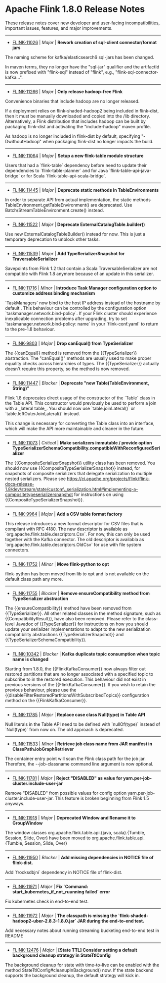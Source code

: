
<!---
# Licensed to the Apache Software Foundation (ASF) under one
# or more contributor license agreements.  See the NOTICE file
# distributed with this work for additional information
# regarding copyright ownership.  The ASF licenses this file
# to you under the Apache License, Version 2.0 (the
# "License"); you may not use this file except in compliance
# with the License.  You may obtain a copy of the License at
#
#     http://www.apache.org/licenses/LICENSE-2.0
#
# Unless required by applicable law or agreed to in writing, software
# distributed under the License is distributed on an "AS IS" BASIS,
# WITHOUT WARRANTIES OR CONDITIONS OF ANY KIND, either express or implied.
# See the License for the specific language governing permissions and
# limitations under the License.
-->
# Apache Flink  1.8.0 Release Notes

These release notes cover new developer and user-facing incompatibilities, important issues, features, and major improvements.


---

* [FLINK-11026](https://issues.apache.org/jira/browse/FLINK-11026) | *Major* | **Rework creation of sql-client connector/format jars**

The naming scheme for kafka/elasticsearch6 sql-jars has been changed. 

In maven terms, they no longer have the "sql-jar" qualifier and the artifactId is now prefixed with "flink-sql" instead of "flink", e.g., "flink-sql-connector-kafka...".


---

* [FLINK-11266](https://issues.apache.org/jira/browse/FLINK-11266) | *Major* | **Only release hadoop-free Flink**

Convenience binaries that include hadoop are no longer released.

If a deployment relies on flink-shaded-hadoop2 being included in flink-dist, then it must be manually downloaded and copied into the /lib directory.
Alternatively, a Flink distribution that includes hadoop can be built by packaging flink-dist and activating the "include-hadoop" maven profile.

As hadoop is no longer included in flink-dist by default, specifying "-DwithoutHadoop" when packaging flink-dist no longer impacts the build.


---

* [FLINK-11064](https://issues.apache.org/jira/browse/FLINK-11064) | *Major* | **Setup a new flink-table module structure**

Users that had a \`flink-table\` dependency before need to update their dependencies to \`flink-table-planner\` and for Java \`flink-table-api-java-bridge\` or for Scala \`flink-table-api-scala-bridge\`.


---

* [FLINK-11445](https://issues.apache.org/jira/browse/FLINK-11445) | *Major* | **Deprecate static methods in TableEnvironments**

In order to separate API from actual implementation, the static methods TableEnvironment.getTableEnvironment() are deprecated. Use Batch/StreamTableEnvironment.create() instead.


---

* [FLINK-11522](https://issues.apache.org/jira/browse/FLINK-11522) | *Major* | **Deprecate ExternalCatalogTable.builder()**

Use new ExternalCatalogTableBuilder() instead for now. This is just a temporary deprecation to unblock other tasks.


---

* [FLINK-11539](https://issues.apache.org/jira/browse/FLINK-11539) | *Major* | **Add TypeSerializerSnapshot for TraversableSerializer**

Savepoints from Flink 1.2 that contain a Scala TraversableSerializer are not compatible with Flink 1.8 anymore because of an update in this serializer.


---

* [FLINK-11716](https://issues.apache.org/jira/browse/FLINK-11716) | *Minor* | **Introduce Task Manager configuration option to customize address binding mechanism**

\`TaskManagers\` now bind to the host IP address instead of the hostname by default . This behaviour can be controlled by the configuration option \`taskmanager.network.bind-policy\`. If your Flink cluster should experience inexplicable connection problems after upgrading, try to set \`taskmanager.network.bind-policy: name\` in your \`flink-conf.yaml\` to return to the pre-1.8 behaviour.


---

* [FLINK-9803](https://issues.apache.org/jira/browse/FLINK-9803) | *Major* | **Drop canEqual() from TypeSerializer**

The {{canEqual}} method is removed from the {{TypeSerializer}} abstraction.
The "canEqual()" methods are usually used to make proper equality checks across hierarchies of types. The {{TypeSerializer}} actually doesn't require this property, so the method is now removed.


---

* [FLINK-11447](https://issues.apache.org/jira/browse/FLINK-11447) | *Blocker* | **Deprecate "new Table(TableEnvironment, String)"**

Flink 1.8 deprecates direct usage of the constructor of the \`Table\` class in the Table API. This constructor would previously be used to perform a join with a \_lateral table\_. You should now use \`table.joinLateral()\` or \`table.leftOuterJoinLateral()\` instead.

This change is necessary for converting the Table class into an interface, which will make the API more maintainable and cleaner in the future.


---

* [FLINK-11073](https://issues.apache.org/jira/browse/FLINK-11073) | *Critical* | **Make serializers immutable / provide option TypeSerializerSchemaCompatibility.compatibleWithReconfiguredSerializer**

The {{CompositeSerializerSnapshot}} utility class has been removed. You should now use {{CompositeTypeSerializerSnapshot}} instead, for snapshots of composite serializers that delegate serialization to multiple nested serializers. Please see https://ci.apache.org/projects/flink/flink-docs-release-1.8/dev/stream/state/custom\_serialization.html#implementing-a-compositetypeserializersnapshot for instructions on using {{CompositeTypeSerializerSnapshot}}.


---

* [FLINK-9964](https://issues.apache.org/jira/browse/FLINK-9964) | *Major* | **Add a CSV table format factory**

This release introduces a new format descriptor for CSV files that is compliant
with RFC 4180. The new descriptor is available as
\`org.apache.flink.table.descriptors.Csv\`. For now, this can only be used
together with the Kafka connector. The old descriptor is availabla as
\`org.apache.flink.table.descriptors.OldCsv\` for use with file system connectors.


---

* [FLINK-11752](https://issues.apache.org/jira/browse/FLINK-11752) | *Minor* | **Move flink-python to opt**

flink-python has been moved from lib to opt and is not available on the default class path any more.


---

* [FLINK-11755](https://issues.apache.org/jira/browse/FLINK-11755) | *Blocker* | **Remove ensureCompatibility method from TypeSerializer abstraction**

The {{ensureCompatibility}} method have been removed from {{TypeSerializer}}. All other related classes in the method signature, such as {{CompatibilityResult}}, have also been removed.
Please refer to the class-level Javadoc of {{TypeSerializer}} for instructions on how you should update your serializer implementations to adapt to the new serialization compatibility abstractions {{TypeSerializerSnapshot}} and {{TypeSerializerSchemaCompatibility}}.


---

* [FLINK-10342](https://issues.apache.org/jira/browse/FLINK-10342) | *Blocker* | **Kafka duplicate topic consumption when topic name is changed**

Starting from 1.8.0, the {{FlinkKafkaConsumer}} now always filter out restored partitions that are no longer associated with a specified topic to subscribe to in the restored execution. This behaviour did not exist in previous versions of the {{FlinkKafkaConsumer}}. If you wish to retain the previous behaviour, please use the {{disableFilterRestoredPartitionsWithSubscribedTopics}} configuration method on the {{FlinkKafkaConsumer}}.


---

* [FLINK-11785](https://issues.apache.org/jira/browse/FLINK-11785) | *Major* | **Replace case class Null(type) in Table API**

Null literals in the Table API need to be defined with \`nullOf(type)\` instead of \`Null(type)\` from now on. The old approach is deprecated.


---

* [FLINK-11533](https://issues.apache.org/jira/browse/FLINK-11533) | *Minor* | **Retrieve job class name from JAR manifest in ClassPathJobGraphRetriever**

The container entry point will scan the Flink class path for the job jar. Therefore, the --job-classname command line argument is now optional.


---

* [FLINK-11781](https://issues.apache.org/jira/browse/FLINK-11781) | *Major* | **Reject "DISABLED" as value for yarn.per-job-cluster.include-user-jar**

Remove "DISABLED" from possible values for config option yarn.per-job-cluster.include-user-jar. This feature is broken beginning from Flink 1.5 anyways.


---

* [FLINK-11918](https://issues.apache.org/jira/browse/FLINK-11918) | *Major* | **Deprecated Window and Rename it to GroupWindow**

The window classes org.apache.flink.table.api.{java, scala}.{Tumble, Session, Slide, Over} have been moved to org.apache.flink.table.api.{Tumble, Session, Slide, Over}


---

* [FLINK-11950](https://issues.apache.org/jira/browse/FLINK-11950) | *Blocker* | **Add missing dependencies in NOTICE file of flink-dist.**

Add \`frocksdbjni\` dependency in NOTICE file of flink-dist.


---

* [FLINK-11971](https://issues.apache.org/jira/browse/FLINK-11971) | *Major* | **Fix \`Command: start\_kubernetes\_if\_not\_ruunning failed\` error**

Fix kubernetes check in end-to-end test.


---

* [FLINK-11972](https://issues.apache.org/jira/browse/FLINK-11972) | *Major* | **The classpath is missing the \`flink-shaded-hadoop2-uber-2.8.3-1.8.0.jar\` JAR during the end-to-end test.**

Add necessary notes about running streaming bucketing end-to-end test in README


---

* [FLINK-12476](https://issues.apache.org/jira/browse/FLINK-12476) | *Major* | **[State TTL] Consider setting a default background cleanup strategy in StateTtlConfig**

The background cleanup for state with time-to-live can be enabled with the method StateTtlConfig#cleanupInBackground() now. If the state backend supports the background cleanup, the default strategy will kick in.



